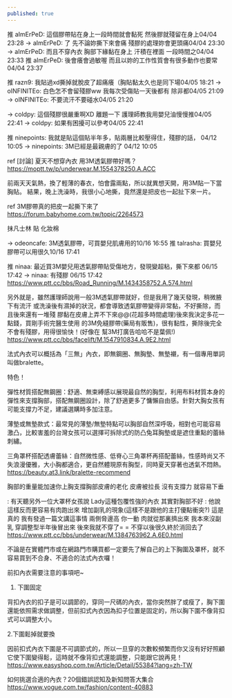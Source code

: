 ```yaml
---
published: true
---
```

推 aImErPeD: 這個膠帶貼在身上一段時間就會黏死 然後膠就殘留在身上04/04 23:28
→ aImErPeD: 了 先不論妳撕下來會痛 殘膠的處理妳會更頭痛04/04 23:30
→ aImErPeD: 而且不穿內衣 胸部下緣黏在身上 汗積在裡面 一段時間之04/04 23:33
推 aImErPeD: 後會癢會過敏喔 而且以妳的工作性質會有很多動作也要常04/04 23:37

推 razn9: 我貼過xd撕掉就脫皮了超痛癢（胸貼黏太久也是同下場04/05 18:21
→ oINFINITEo: 白色怎不會留殘膠ww 我每次受傷貼一天後都有  除非都04/05 21:09
→ oINFINITEo: 不要流汗不要碰水04/05 21:20

→ coldpy: 這個殘膠很嚴重啊XD 離題一下 護理師教我用嬰兒油慢慢推04/05 22:41
→ coldpy:  如果有困擾可以參考04/05 22:41

推 ninepoints: 我就是貼這個貼半年多，貼兩層比較壓得住，殘膠的話， 04/12 10:05
→ ninepoints: 3M已經是最親膚的了 04/12 10:05

ref
[討論] 夏天不想穿內衣 用3M透氣膠帶好嗎？
https://moptt.tw/p/underwear.M.1554378250.A.ACC

前兩天天氣熱，換了輕薄的春衣，怕會露兩點，所以就異想天開，用3M貼一下當胸貼。
結果，晚上洗澡時，我很小心地撕，竟然還是把皮也一起扯下來一片。

ref
3M膠帶真的把皮一起撕下來了
https://forum.babyhome.com.tw/topic/2264573

抹凡士林
貼 化妝棉

→ odeoncafe: 3M透氣膠帶，可買嬰兒肌膚用的10/16 16:55
推 talrasha: 買嬰兒膠帶可以用很久10/16 17:41

推 ninaa: 最近買3M嬰兒用透氣膠帶貼受傷地方，發現變超粘，撕下來都 06/15 17:42
→ ninaa: 有殘膠 06/15 17:42
  https://www.ptt.cc/bbs/Road_Running/M.1434358752.A.574.html
  
另外就是，雖然護理師說用一般3M透氣膠帶就好，但是我用了幾天發現，稍微腋下有流汗
或洗澡後有濕掉的狀況，都會導致透氣膠帶變得非常黏，不好撕除，而且後來還有一堆殘
膠黏在皮膚上弄不下來@@(花超多時間處理)後來我決定多花一點錢，買剛手術完醫生使用
的3M免縫膠帶(藥局有販售)，很有黏性，撕除後完全不會有殘膠，用得很愉快！(好像在
幫3M打廣告哈哈不是葉佩!)
  https://www.ptt.cc/bbs/facelift/M.1547910834.A.9E2.html
  

法式內衣可以概括為「三無」內衣，即無鋼圈、無胸墊、無墊襯，有一個專用單詞叫做bralette。

特色！

彈性材質搭配無鋼圈：舒適、無束縛感以展現最自然的胸型，利用布料材質本身的彈性來支撐胸部，搭配無鋼圈設計，除了舒適更多了慵懶自由感。針對大胸女孩有可能支撐力不足，建議選購時多加注意。

薄墊或無墊款式：最常見的薄墊/無墊特點可以胸部自然深呼吸，相對也可能容易激凸，比較害羞的台灣女孩可以選擇可拆除式的防凸兔耳胸墊或是遮住重點的蕾絲刺繡。

三角罩杯搭配透膚蕾絲：自然微性感、低脊心三角罩杯再搭配蕾絲，性感時尚又不失浪漫優雅，大小胸都適合，更自然體現原有胸型，同時夏天穿著也透氣不悶熱。
  https://beauty.at3.link/bralette-recommend
  
胸部的重量能加速你上胸支撐胸部皮膚的老化 皮膚被拉長 沒有支撐力 就容易下垂

: 有天聽另外一位大罩杯女孩說 Lady這種包覆性強的內衣 其實對胸部不好
: 他說這樣反而更容易有肉跑出來 增加副乳的現象(這樣不是跟他的主打優點衝突?)
這是真的 我有發過一篇文講這事情
兩側脅邊高 你一動 肉就從那裏擠出來
我本來沒副乳 穿調整型半年後冒出來 後來我就不穿了= =
不穿以後很久終於消回去了
  https://www.ptt.cc/bbs/underwear/M.1384763962.A.6E0.html
  

不論是在實體門市或在網路門市購買都一定要先了解自己的上下胸圍及罩杯，就不容易買到不合身、不適合的法式內衣囉！

前扣內衣需要注意的事項吧~

1. 下圍固定

背扣內衣的扣子是可以調節的，穿同一尺碼的內衣，當你突然胖了或瘦了，胸下圍還能依照需求做調整，但前扣式內衣因為扣子位置是固定的，所以胸下圍不像背扣式可以調整大小。

2.下圍鬆掉就要換

因前扣式內衣下圍是不可調節式的，所以一旦穿的次數較頻繁而你又沒有好好照顧它使下圍變得鬆，這時就不像背扣式還能調整，只能跟它說再見！
  https://www.easyshop.com.tw/Article/Detail/55384?lang=zh-TW

如何挑選合適的內衣？20個錯誤認知及新知問答大集合
  https://www.vogue.com.tw/fashion/content-40883